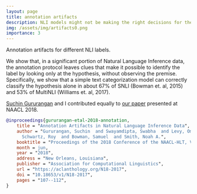```yaml
---
layout: page
title: annotation artifacts
description: NLI models might not be making the right decisions for the right reasons.
img: /assets/img/artifacts0.png
importance: 3
---
```



<div class="row">
    <div class="col-sm mt-3 mt-md-0">
        <img class="img-fluid rounded z-depth-1" src="{{ '/assets/img/artifacts.png' | relative_url }}" alt="" title="artifacts"/>
    </div>
</div>
<div class="caption">
    Annotation artifacts for different NLI labels.
</div>

We show that, in a significant portion of Natural Language Inference data, the annotation protocol leaves clues that make it possible to identify the label by looking only at the hypothesis, without observing the premise. Specifically, we show that a simple text categorization model can correctly classify the hypothesis alone in about 67% of SNLI (Bowman et. al, 2015) and 53% of MultiNLI (Williams et. al, 2017).

[Suchin Gururangan](https://suchin.io/) and I contributed equally to [our paper](https://aclanthology.org/N18-2017/) presented at NAACL 2018.
```bib
@inproceedings{gururangan-etal-2018-annotation,
    title = "Annotation Artifacts in Natural Language Inference Data",
    author = "Gururangan, Suchin  and Swayamdipta, Swabha  and Levy, Omer  and
      Schwartz, Roy  and Bowman, Samuel  and Smith, Noah A.",
    booktitle = "Proceedings of the 2018 Conference of the NAACL-HLT, Volume 2 (Short Papers)",
    month = jun,
    year = "2018",
    address = "New Orleans, Louisiana",
    publisher = "Association for Computational Linguistics",
    url = "https://aclanthology.org/N18-2017",
    doi = "10.18653/v1/N18-2017",
    pages = "107--112",
}
```
